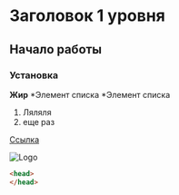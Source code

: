# Заголовок 1 уровня

## Начало работы

### Установка

**Жир**
*Элемент списка
*Элемент списка

1. Ляляля
1. еще раз

[Ссылка](google.com)

![Logo](localhost/1.gif)

```html
<head>
</head>
```
	